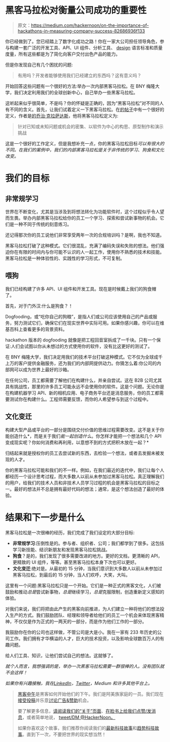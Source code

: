 # 黑客马拉松对衡量公司成功的重要性

> 原文：<https://medium.com/hackernoon/on-the-importance-of-hackathons-in-measuring-company-success-82686936f133>

你已经做到了。您已经踏上了数字化成功之路！你在一家大公司担任领导角色，参与构建一套广泛的开发工具、API、UI 组件、分析工具、 [design](https://hackernoon.com/tagged/design) 语言标准和质量度量，所有这些都是为了简化向客户交付出色产品的能力。

但是你发现自己有几个困扰的问题:

> 有用吗？开发者能够使用我们已经建立的东西吗？这有意义吗？

开始回答这些问题有一个很好的方法:举办一次内部黑客马拉松。在 BNY 梅隆大学，我们决定利用我们的全球创新中心，自己举办一些黑客马拉松。

这听起来似乎很简单，不是吗？你的怀疑是正确的，因为“黑客马拉松”对不同的人有不同的含义。首先，让我们试着定义一下黑客马拉松。在[的帖子](https://medium.freecodecamp.com/hacking-the-hackathon-40c109c1a6ea)中有一个很好的定义，作者是[的乔治·克拉萨达斯](https://medium.com/u/f050c7452249?source=post_page-----82686936f133--------------------------------)，他将黑客马拉松定义为:

> 针对已知或未知问题或机会的密集、以软件为中心的构思、原型制作和演示挑战

这是一个很好的工作定义，但是我想补充一点，你的黑客马拉松目标*可以有很大的不同。在我们的案例中，我们的内部黑客马拉松是关于非传统的学习、狗食和文化改变。*

# 我们的目标

## 非常规学习

世界在不断变化，尤其是当涉及到将想法转化为功能软件时，这个过程似乎令人望而生畏。举办内部黑客马拉松给你的员工一个学习、探索和尝试新事物的机会。它们是一种不同于传统的刻意练习。

还记得那次你的员工说他们非常享受两年一次的合规培训吗？是啊，我也不知道。

黑客马拉松打破了这种模式。它们很混乱，充满了编码失误和失败的想法。他们强迫你在有限的时间内与你可能不认识的人一起工作，使用你不熟悉的技术和技能。黑客马拉松是一种体验性的、实践性的学习形式，不可复制。

## 喂狗

我们已经构建了许多 API、UI 组件和开发工具。现在是时候戴上我们的狗食帽了。

首先，对于门外汉:什么是狗食？！

Dogfooding，或“吃你自己的狗粮”，是指人们或公司应该使用自己的产品或服务，努力测试它们，确保它们在现实世界中实际可用。如果你感兴趣，你可以在维基百科上查看更多的背景资料。

hackathon 版本的 dogfooding 就像是把工程回音室拆成了一千块。只有一个保证:人们会试图以你从未想过的方式使用你的软件，没有比这更好的测试了。

在 BNY 梅隆大学，我们决定用我们的技术平台打破这种模式。它不仅为全球成千上万的客户提供金融服务，还为我们的内部网提供动力。你猜怎么着:你公司的内部网可以成为世界上最好的沙箱。

在任何公司，员工都需要了解他们在构建什么，并亲自尝试。这在 B2B 公司尤其具有挑战性，那里的许多员工可能永远不会使用你的软件。这是个问题。无论你是在构建机器学习 API、新的相机应用、电子商务平台还是消息服务，你的员工都需要测试你在构建什么。工程师需要反馈，而你的人希望参与到这个过程中。

## 文化变迁

构建大型产品或平台的一部分是围绕交付价值的思维过程需要改变。这不是关于你能创造什么*，而是关于我们*能一起创造什么*。你怎样才能把一个想法和几个 API 变成现实呢？你如何消费和再利用，以意想不到的方式把积木放在一起？*

归结起来就是授权你的员工去尝试新的东西，去检验一个想法，或者去发掘未被发现的人才。

你的黑客马拉松可能和我们的不一样。例如，在我们最近的迭代中，我们让每个人都经历一个设计思考过程，而大多数人以前从未参加过黑客马拉松。真正理解我们的用户，给我们的技术人员和非技术人员学习过程的机会是黑客马拉松的目标之一。最好的想法并不总是拥有最好代码的想法；通常，是这个想法创造了最好的体验。

# 结果和下一步是什么

黑客马拉松是一次很棒的经历，我们完成了我们设定的大部分目标:

*   **非常规学习**:压倒性是的。参与者、组织者、公司；我们都学到了很多。这包括学习新技能、结识新朋友和发现黑客马拉松挑战。
*   **狗食**？是的，我们发现了很多需要改进的地方。更好的文档，更清晰的 API，更精致的 UI 组件，等等。甚至黑客马拉松本身下次也可以更好。
*   **文化变迁**:绝对是。从最初的 15 分钟，当我们意识到大多数人以前从未参加过黑客马拉松，到最后的 15 分钟，当人们欢呼，大笑，大叫。

这里有一个问题:黑客马拉松只是一个开始。它们是一种正式的黑客文化，人们被鼓励和推动*总是*尝试新事物，*总是*继续学习，*总是*克服限制，创造重新定义感知的体验。

对我们来说，我们将把由此产生的黑客向前推进，为人们建立一种将他们的想法投入生产的方式。我们鼓励团队、经理和领导者给他们的员工一个机会来体现黑客精神，不仅仅是作为正式的一两天的一部分，而是作为他们工作的一部分。

我鼓励你在你的公司也这样做，不管公司是大是小。我在一家有 233 年历史的公司工作。我们拥有才华横溢的人才，巨大的技术投资，以及影响全球数百万人的有趣问题。

给人们工具、知识，让他们尝试自己的想法。这就够了。

*就个人而言，我想强调的是，举办一次黑客马拉松需要一群很棒的人。没有团队就不会这样！*

*如果你有兴趣接触，我在*[*LinkedIn*](https://goo.gl/2tySiH)*，*[*Twitter*](https://goo.gl/xAvf1h)*，Medium 和许多其他平台上。*

> [黑客中午](http://bit.ly/Hackernoon)是黑客如何开始他们的下午。我们是阿美族家庭的一员。我们现在[接受投稿](http://bit.ly/hackernoonsubmission)并乐意[讨论广告&赞助](mailto:partners@amipublications.com)机会。
> 
> 要了解更多信息，[请阅读我们的“关于”页面](https://goo.gl/4ofytp)、[在脸书上给我们点赞/发消息](http://bit.ly/HackernoonFB)，或者简单地说， [tweet/DM @HackerNoon。](https://goo.gl/k7XYbx)
> 
> 如果你喜欢这个故事，我们推荐你阅读我们的[最新科技故事](http://bit.ly/hackernoonlatestt)和[趋势科技故事](https://hackernoon.com/trending)。直到下一次，不要把世界的现实想当然！
